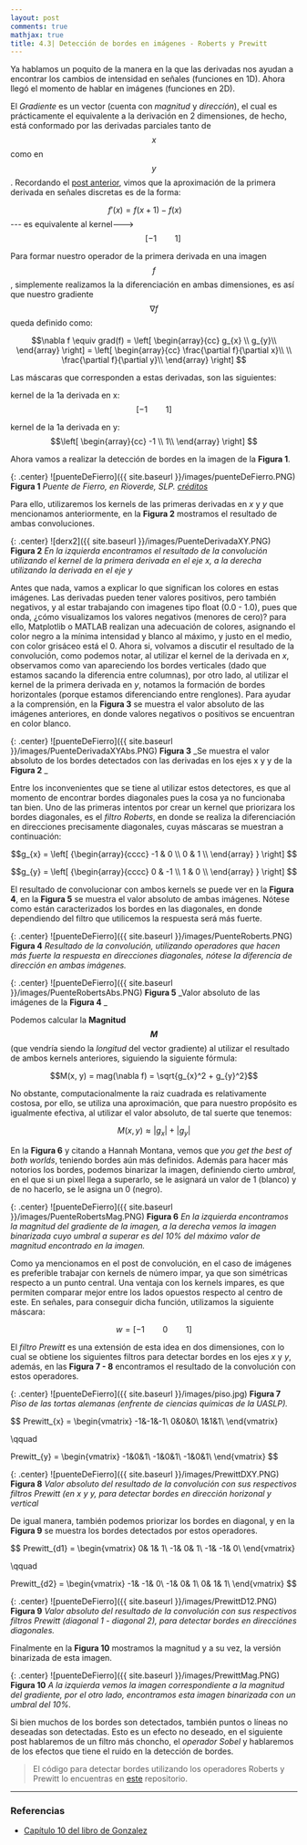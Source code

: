```yaml
---
layout: post
comments: true
mathjax: true
title: 4.3| Detección de bordes en imágenes - Roberts y Prewitt
---
```


Ya hablamos un poquito de la manera en la que las derivadas nos ayudan a encontrar los cambios de intensidad en señales (funciones en 1D). Ahora llegó el momento de hablar en imágenes (funciones en 2D). 

El _Gradiente_ es un vector (cuenta con _magnitud_ y _dirección_), el cual es prácticamente el equivalente a la derivación en 2 dimensiones, de hecho, está conformado por las derivadas parciales tanto de $$x$$ como en $$y$$. Recordando el [post anterior](https://bryanmed.github.io/DerivadasBordes/), vimos que la aproximación de la primera derivada en señales discretas es de la forma:

$$f'(x) = f(x + 1) - f(x) \qquad$$         --- es equivalente al kernel--->          $$\qquad [-1 \qquad 1]$$

Para formar nuestro operador de la primera derivada en una imagen $$f$$, simplemente realizamos la la diferenciación en ambas dimensiones, es así que nuestro gradiente $$\nabla f$$ queda definido como:

$$\nabla f \equiv grad(f) = 
\left[ \begin{array}{cc} 
g_{x} \\
g_{y}\\
\end{array} \right] = 
\left[ \begin{array}{cc}
\frac{\partial f}{\partial x}\\ \\
\frac{\partial f}{\partial y}\\
\end{array} \right]
$$

Las máscaras que corresponden a estas derivadas, son las siguientes:

kernel de la 1a derivada en x: $$[-1 \qquad 1]$$

kernel de la 1a derivada en y:
$$\left[ \begin{array}{cc}
-1 \\
1\\
\end{array} \right]
$$

Ahora vamos a realizar la detección de bordes en la imagen de la __Figura 1__.

{: .center} 
![puenteDeFierro]({{ site.baseurl }}/images/puenteDeFierro.PNG) 
__Figura 1__ _Puente de Fierro, en Rioverde, SLP. [créditos](https://commons.wikimedia.org/wiki/File:Puente_de_Fierro_de_Rioverde_SLP.JPG)_

Para ello, utilizaremos los kernels de las primeras derivadas en _x_ y _y_ que mencionamos anteriormente, en la __Figura 2__ mostramos el resultado de ambas convoluciones.

{: .center} 
![derx2]({{ site.baseurl }}/images/PuenteDerivadaXY.PNG) 
__Figura 2__ _En la izquierda encontramos el resultado de la convolución utilizando el kernel de la primera derivada en el eje x, a la derecha utilizando la derivada en el eje y_

Antes que nada, vamos a explicar lo que significan los colores en estas imágenes. Las derivadas pueden tener valores positivos, pero también negativos, y al estar trabajando con imagenes tipo float (0.0 - 1.0), pues que onda, ¿cómo visualizamos los valores negativos (menores de cero)? para ello, Matplotlib o MATLAB realizan una adecuación de colores, asignando el color negro a la mínima intensidad y blanco al máximo, y justo en el medio, con color grisáceo está el 0. Ahora si, volvamos a discutir el resultado de la convolución, como podemos notar, al utilizar el kernel de la derivada en _x_, observamos como van apareciendo los bordes verticales (dado que estamos sacando la diferencia entre columnas), por otro lado, al utilizar el kernel de la primera derivada en _y_, notamos la formación de bordes horizontales (porque estamos diferenciando entre renglones). Para ayudar a la comprensión, en la __Figura 3__ se muestra el valor absoluto de las imágenes anteriores, en donde valores negativos o positivos se encuentran en color blanco.

{: .center} 
![puenteDeFierro]({{ site.baseurl }}/images/PuenteDerivadaXYAbs.PNG) 
__Figura 3__ _Se muestra el valor absoluto de los bordes detectados con las derivadas en los ejes x y y de la __Figura 2__ _

Entre los inconvenientes que se tiene al utilizar estos detectores, es que al momento de encontrar bordes diagonales pues la cosa ya no funcionaba tan bien. Uno de las primeras intentos por crear un kernel que priorizara los bordes diagonales, es el _filtro Roberts_, en donde se realiza la diferenciación en direcciones precisamente diagonales, cuyas máscaras se muestran a continuación:

$$g_{x} = 
\left[ {\begin{array}{cccc}
-1 & 0 \\
0 & 1 \\
\end{array} } \right]
$$

$$g_{y} = 
\left[ {\begin{array}{cccc}
0 & -1 \\
1 & 0 \\
\end{array} } \right]
$$

El resultado de convolucionar con ambos kernels se puede ver en la __Figura 4__, en la __Figura 5__ se muestra el valor absoluto de ambas imágenes. Nótese como están caracterizados los bordes en las diagonales, en donde dependiendo del filtro que utilicemos la respuesta será más fuerte.

{: .center} 
![puenteDeFierro]({{ site.baseurl }}/images/PuenteRoberts.PNG) 
__Figura 4__ _Resultado de la convolución, utilizando operadores que hacen más fuerte la respuesta en direcciones diagonales, nótese la diferencia de dirección en ambas imágenes._

{: .center} 
![puenteDeFierro]({{ site.baseurl }}/images/PuenteRobertsAbs.PNG) 
__Figura 5__ _Valor absoluto de las imágenes de la __Figura 4__ _

Podemos calcular la __Magnitud $$M$$__ (que vendría siendo la _longitud_ del vector gradiente) al utilizar el resultado de ambos kernels anteriores, siguiendo la siguiente fórmula:

$$M(x, y) = mag(\nabla f) = \sqrt{g_{x}^2 + g_{y}^2}$$

No obstante, computacionalmente la raiz cuadrada es relativamente costosa, por ello, se utiliza una aproximación, que para nuestro propósito es igualmente efectiva, al utilizar el valor absoluto, de tal suerte que tenemos:

$$M(x, y) \approx |g_{x}| + |g_{y}| $$

En la __Figura 6__ y citando a Hannah Montana, vemos que _you get the best of both worlds_, teniendo bordes aún más definidos. Además para hacer más notorios los bordes, podemos binarizar la imagen, definiendo cierto _umbral_, en el que si un pixel llega a superarlo, se le asignará un valor de 1 (blanco) y de no hacerlo, se le asigna un 0 (negro). 

{: .center} 
![puenteDeFierro]({{ site.baseurl }}/images/PuenteRobertsMag.PNG) 
__Figura 6__ _En la izquierda encontramos la magnitud del gradiente de la imagen, a la derecha vemos la imagen binarizada cuyo umbral a superar es del 10% del máximo valor de magnitud encontrado en la imagen._

Como ya mencionamos en el post de convolución, en el caso de imágenes es preferible trabajar con kernels de número impar, ya que son simétricas respecto a un punto central. Una ventaja con los kernels impares, es que permiten comparar mejor entre los lados opuestos respecto al centro de este. En señales, para conseguir dicha función, utilizamos la siguiente máscara:

$$w = [-1 \qquad 0 \qquad 1] $$

El _filtro Prewitt_ es  una extensión de esta idea en dos dimensiones, con lo cual se obtiene los siguientes filtros para detectar bordes en los ejes _x_ y _y_, además, en las __Figura 7 - 8__ encontramos el resultado de la convolución con estos operadores.

{: .center} 
![puenteDeFierro]({{ site.baseurl }}/images/piso.jpg) 
__Figura 7__ _Piso de las tortas alemanas (enfrente de ciencias químicas de la UASLP)._

$$
Prewitt_{x} = \begin{vmatrix}
-1&-1&-1\\
0&0&0\\
1&1&1\\
\end{vmatrix}

\qquad

Prewitt_{y} = \begin{vmatrix}
-1&0&1\\
-1&0&1\\
-1&0&1\\
\end{vmatrix}
$$

{: .center} 
![puenteDeFierro]({{ site.baseurl }}/images/PrewittDXY.PNG) 
__Figura 8__ _Valor absoluto del resultado de la convolución con sus respectivos filtros Prewitt (en _x_ y _y_, para detectar bordes en dirección horizonal y vertical_

De igual manera, también podemos priorizar los bordes en diagonal, y en la __Figura 9__ se muestra los bordes detectados por estos operadores.

$$
Prewitt_{d1} = \begin{vmatrix}
 0&  1&  1\\
-1&  0&  1\\
-1& -1&  0\\
\end{vmatrix}

\qquad

Prewitt_{d2} = \begin{vmatrix}
 -1& -1&  0\\
 -1&  0&  1\\
  0&  1&  1\\
\end{vmatrix}
$$

{: .center} 
![puenteDeFierro]({{ site.baseurl }}/images/PrewittD12.PNG) 
__Figura 9__ _Valor absoluto del resultado de la convolución con sus respectivos filtros Prewitt (_diagonal 1 - diagonal 2_), para detectar bordes en direcciónes diagonales._

Finalmente en la __Figura 10__ mostramos la magnitud y a su vez, la versión binarizada de esta imagen.

{: .center} 
![puenteDeFierro]({{ site.baseurl }}/images/PrewittMag.PNG) 
__Figura 10__ _A la izquierda vemos la imagen correspondiente a la magnitud del gradiente, por el otro lado, encontramos esta imagen binarizada con un umbral del 10%._

Si bien muchos de los bordes son detectados, también puntos o líneas no deseadas son detectadas. Esto es un efecto no deseado, en el siguiente post hablaremos de un filtro más choncho, el _operador Sobel_ y hablaremos de los efectos que tiene el ruido en la detección de bordes.

> El código para detectar bordes utilizando los operadores Roberts y Prewitt lo encuentras en [este](https://github.com/BryanMed/Procesamiento-de-imagen/tree/master/4.3%20detector%20de%20bordes%20imagenes%20-%20roberts%20y%20prewitt) repositorio.

______

### Referencias

* [Capítulo 10 del libro de Gonzalez](https://www.amazon.com/Digital-Image-Processing-Rafael-Gonzalez/dp/0133356728)























